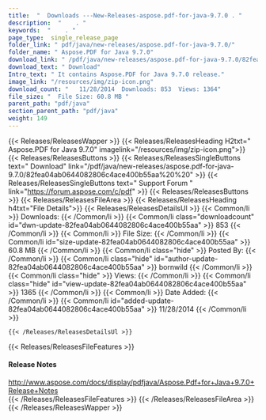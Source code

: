 ```yaml
---
title:  "  Downloads ---New-Releases-aspose.pdf-for-java-9.7.0 . " 
description:  "    . " 
keywords:  "    . " 
page_type:  single_release_page
folder_link: " pdf/java/new-releases/aspose.pdf-for-java-9.7.0/"
folder_name: " Aspose.PDF for Java 9.7.0"
download_link: " /pdf/java/new-releases/aspose.pdf-for-java-9.7.0/82fea04ab0644082806c4ace400b55aa"
download_text: " Download"
Intro_text: " It contains Aspose.PDF for Java 9.7.0 release."
image_link: "/resources/img/zip-icon.png"
download_count: "   11/28/2014  Downloads: 853  Views: 1364"
file_size: "  File Size: 60.8 MB "
parent_path: "pdf/java"
section_parent_path: "pdf/java"
weight: 149
---
```


{{< Releases/ReleasesWapper >}}
  {{< Releases/ReleasesHeading H2txt=" Aspose.PDF for Java 9.7.0" imagelink="/resources/img/zip-icon.png">}}
  {{< Releases/ReleasesButtons >}}
    {{< Releases/ReleasesSingleButtons text=" Download" link="/pdf/java/new-releases/aspose.pdf-for-java-9.7.0/82fea04ab0644082806c4ace400b55aa%20%20" >}}
    {{< Releases/ReleasesSingleButtons text=" Support Forum " link="https://forum.aspose.com/c/pdf" >}}
  {{< Releases/ReleasesButtons >}}
  {{< Releases/ReleasesFileArea >}}
    {{< Releases/ReleasesHeading h4txt="File Details">}}
    {{< Releases/ReleasesDetailsUl >}}
            {{< Common/li  >}} Downloads: {{< /Common/li >}} 
      {{< Common/li class="downloadcount" id="dwn-update-82fea04ab0644082806c4ace400b55aa" >}} 853 {{< /Common/li >}} 
      {{< Common/li  >}} File Size: {{< /Common/li >}} 
      {{< Common/li id="size-update-82fea04ab0644082806c4ace400b55aa" >}} 60.8 MB {{< /Common/li >}} 
      {{< Common/li  class="hide" >}} Posted By: {{< /Common/li >}} 
      {{< Common/li class="hide" id="author-update-82fea04ab0644082806c4ace400b55aa" >}} bornwild {{< /Common/li >}} 
      {{< Common/li class="hide"  >}} Views: {{< /Common/li >}} 
      {{< Common/li class="hide" id="view-update-82fea04ab0644082806c4ace400b55aa" >}} 1365 {{< /Common/li >}} 
      {{< Common/li  >}} Date Added: {{< /Common/li >}} 
      {{< Common/li id="added-update-82fea04ab0644082806c4ace400b55aa" >}} 11/28/2014 {{< /Common/li >}} 

    {{< /Releases/ReleasesDetailsUl >}}

  {{< Releases/ReleasesFileFeatures >}}
      <h4>Release Notes</h4><div><a href="http://www.aspose.com/docs/display/pdfjava/Aspose.Pdf+for+Java+9.7.0+Release+Notes">http://www.aspose.com/docs/display/pdfjava/Aspose.Pdf+for+Java+9.7.0+Release+Notes</a></div>
  {{< /Releases/ReleasesFileFeatures >}}
 {{< /Releases/ReleasesFileArea >}}
{{< /Releases/ReleasesWapper >}}


